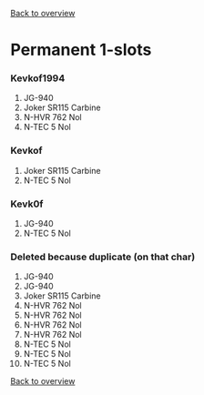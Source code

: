 [Back to overview](../README.md)

# Permanent 1-slots 

### Kevkof1994
1.  JG-940
2.  Joker SR115 Carbine
3.  N-HVR 762 Nol
4.  N-TEC 5 Nol

### Kevkof
1.  Joker SR115 Carbine
2.  N-TEC 5 Nol

### Kevk0f
1.  JG-940
2.  N-TEC 5 Nol

### Deleted because duplicate (on that char)
1.  JG-940
2.  JG-940
3.	Joker SR115 Carbine
4.	N-HVR 762 Nol
5.	N-HVR 762 Nol
6.	N-HVR 762 Nol
7.	N-HVR 762 Nol
8.	N-TEC 5 Nol
9.	N-TEC 5 Nol
10. N-TEC 5 Nol

[Back to overview](../README.md)

